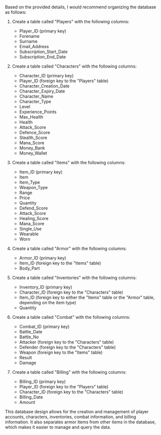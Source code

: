 Based on the provided details, I would recommend organizing the database as follows:

1.  Create a table called "Players" with the following columns:
    
    -   Player_ID (primary key)
    -   Forename
    -   Surname
    -   Email_Address
    -   Subscription_Start_Date
    -   Subscription_End_Date
2.  Create a table called "Characters" with the following columns:
    
    -   Character_ID (primary key)
    -   Player_ID (foreign key to the "Players" table)
    -   Character_Creation_Date
    -   Character_Expiry_Date
    -   Character_Name
    -   Character_Type
    -   Level
    -   Experience_Points
    -   Max_Health
    -   Health
    -   Attack_Score
    -   Defence_Score
    -   Stealth_Score
    -   Mana_Score
    -   Money_Bank
    -   Money_Wallet
3.  Create a table called "Items" with the following columns:
    
    -   Item_ID (primary key)
    -   Item
    -   Item_Type
    -   Weapon_Type
    -   Range
    -   Price
    -   Quantity
    -   Defend_Score
    -   Attack_Score
    -   Healing_Score
    -   Mana_Score
    -   Single_Use
    -   Wearable
    -   Worn
4.  Create a table called "Armor" with the following columns:
    
    -   Armor_ID (primary key)
    -   Item_ID (foreign key to the "Items" table)
    -   Body_Part
5.  Create a table called "Inventories" with the following columns:
    
    -   Inventory_ID (primary key)
    -   Character_ID (foreign key to the "Characters" table)
    -   Item_ID (foreign key to either the "Items" table or the "Armor" table, depending on the item type)
    -   Quantity
6.  Create a table called "Combat" with the following columns:
    
    -   Combat_ID (primary key)
    -   Battle_Date
    -   Battle_No
    -   Attacker (foreign key to the "Characters" table)
    -   Defender (foreign key to the "Characters" table)
    -   Weapon (foreign key to the "Items" table)
    -   Result
    -   Damage
7.  Create a table called "Billing" with the following columns:
    
    -   Billing_ID (primary key)
    -   Player_ID (foreign key to the "Players" table)
    -   Character_ID (foreign key to the "Characters" table)
    -   Billing_Date
    -   Amount

This database design allows for the creation and management of player accounts, characters, inventories, combat information, and billing information. It also separates armor items from other items in the database, which makes it easier to manage and query the data.



